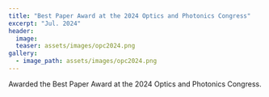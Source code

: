 ```yaml
---
title: "Best Paper Award at the 2024 Optics and Photonics Congress"
excerpt: "Jul. 2024"
header:
  image: 
  teaser: assets/images/opc2024.png
gallery:
  - image_path: assets/images/opc2024.png
---
```


Awarded the Best Paper Award at the 2024 Optics and Photonics Congress.
